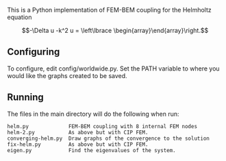This is a Python implementation of FEM-BEM coupling for the Helmholtz equation

$$-\Delta u -k^2 u = \left\lbrace \begin{array}\end{array}\right.$$


Configuring
-----------

To configure, edit config/worldwide.py. Set the PATH variable to where you
would like the graphs created to be saved.

Running
-------

The files in the main directory will do the following when run:

    helm.py             FEM-BEM coupling with 8 internal FEM nodes
    helm-2.py           As above but with CIP FEM.
    converging-helm.py  Draw graphs of the convergence to the solution
    fix-helm.py         As above but with CIP FEM.
    eigen.py            Find the eigenvalues of the system.
